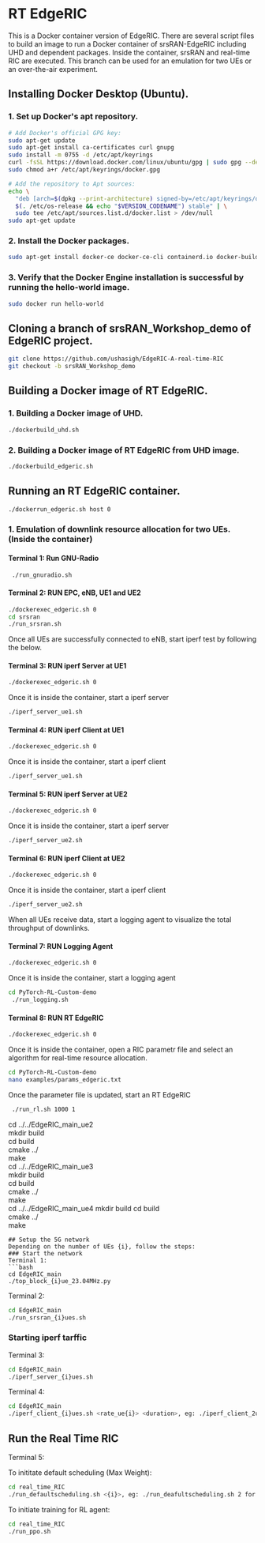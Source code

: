 # RT EdgeRIC

This is a Docker container version of EdgeRIC. There are several script files to build an image to run a Docker container of srsRAN-EdgeRIC including UHD and dependent packages. Inside the container, srsRAN and real-time RIC are executed. This branch can be used for an emulation for two UEs or an over-the-air experiment.

## Installing Docker Desktop (Ubuntu).
### 1. Set up Docker's apt repository.
```bash
# Add Docker's official GPG key:
sudo apt-get update
sudo apt-get install ca-certificates curl gnupg
sudo install -m 0755 -d /etc/apt/keyrings
curl -fsSL https://download.docker.com/linux/ubuntu/gpg | sudo gpg --dearmor -o /etc/apt/keyrings/docker.gpg
sudo chmod a+r /etc/apt/keyrings/docker.gpg

# Add the repository to Apt sources:
echo \
  "deb [arch=$(dpkg --print-architecture) signed-by=/etc/apt/keyrings/docker.gpg] https://download.docker.com/linux/ubuntu \
  $(. /etc/os-release && echo "$VERSION_CODENAME") stable" | \
  sudo tee /etc/apt/sources.list.d/docker.list > /dev/null
sudo apt-get update
```
### 2. Install the Docker packages.
```bash
sudo apt-get install docker-ce docker-ce-cli containerd.io docker-buildx-plugin docker-compose-plugin
```
### 3. Verify that the Docker Engine installation is successful by running the hello-world image.
```bash
sudo docker run hello-world
```

## Cloning a branch of srsRAN_Workshop_demo of EdgeRIC project.
```bash  
git clone https://github.com/ushasigh/EdgeRIC-A-real-time-RIC  
git checkout -b srsRAN_Workshop_demo 
```

## Building a Docker image of RT EdgeRIC.
### 1. Building a Docker image of UHD.
```bash
./dockerbuild_uhd.sh
```
### 2. Building a Docker image of RT EdgeRIC from UHD image.
```bash
./dockerbuild_edgeric.sh
```

## Running an RT EdgeRIC container.
```bash
./dockerrun_edgeric.sh host 0
```


### 1. Emulation of downlink resource allocation for two UEs. (Inside the container)
#### Terminal 1: Run GNU-Radio
```bash
 ./run_gnuradio.sh
```
#### Terminal 2: RUN EPC, eNB, UE1 and UE2
```bash
./dockerexec_edgeric.sh 0
cd srsran
./run_srsran.sh
```
Once all UEs are successfully connected to eNB, start iperf test by following the below.

#### Terminal 3: RUN iperf Server at UE1
```bash
./dockerexec_edgeric.sh 0
```
Once it is inside the container, start a iperf server
```bash
./iperf_server_ue1.sh
```
#### Terminal 4: RUN iperf Client at UE1
```bash
./dockerexec_edgeric.sh 0
```
Once it is inside the container, start a iperf client
```bash
./iperf_server_ue1.sh
```
#### Terminal 5: RUN iperf Server at UE2
```bash
./dockerexec_edgeric.sh 0
```
Once it is inside the container, start a iperf server
```bash
./iperf_server_ue2.sh
```
#### Terminal 6: RUN iperf Client at UE2
```bash
./dockerexec_edgeric.sh 0
```
Once it is inside the container, start a iperf client
```bash
./iperf_server_ue2.sh
```
When all UEs receive data, start a logging agent to visualize the total throughput of downlinks.
#### Terminal 7: RUN Logging Agent
```bash
./dockerexec_edgeric.sh 0
```
Once it is inside the container, start a logging agent
```bash
cd PyTorch-RL-Custom-demo
 ./run_logging.sh
```
#### Terminal 8: RUN RT EdgeRIC
```bash
./dockerexec_edgeric.sh 0
```
Once it is inside the container, open a RIC parametr file and select an algorithm for real-time resource allocation. 
```bash
cd PyTorch-RL-Custom-demo
nano examples/params_edgeric.txt
```
Once the parameter file is updated,  start an RT EdgeRIC
```bash
 ./run_rl.sh 1000 1
```












cd ../../EdgeRIC_main_ue2  
mkdir build  
cd build  
cmake ../  
make  
cd ../../EdgeRIC_main_ue3  
mkdir build  
cd build  
cmake ../  
make  
cd ../../EdgeRIC_main_ue4
mkdir build
cd build  
cmake ../  
make  
```
## Setup the 5G network
Depending on the number of UEs {i}, follow the steps:
### Start the network
Terminal 1:  
```bash
cd EdgeRIC_main
./top_block_{i}ue_23.04MHz.py
```

Terminal 2:  
```bash
cd EdgeRIC_main
./run_srsran_{i}ues.sh
```

### Starting iperf tarffic 
Terminal 3:  
```bash
cd EdgeRIC_main
./iperf_server_{i}ues.sh
```
Terminal 4:  
```bash
cd EdgeRIC_main
./iperf_client_{i}ues.sh <rate_ue{i}> <duration>, eg: ./iperf_client_2ues.sh 10M 10M 1000
```

## Run the Real Time RIC
Terminal 5:  

To inititate default scheduling (Max Weight):  
```bash
cd real_time_RIC  
./run_defaultscheduling.sh <{i}>, eg: ./run_deafultscheduling.sh 2 for 2 UEs    
```

To initiate training for RL agent:  
```bash
cd real_time_RIC  
./run_ppo.sh   
```
